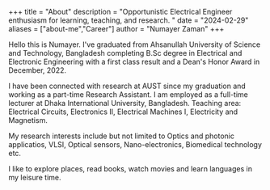 +++
title = "About"
description = "Opportunistic Electrical Engineer enthusiasm for learning, teaching, and research. "
date = "2024-02-29"
aliases = ["about-me","Career"]
author = "Numayer Zaman"
+++

Hello this is Numayer.
I've graduated from Ahsanullah University of Science and Technology, Bangladesh completing B.Sc degree in Electrical and Electronic Engineering with a first class result and a Dean's Honor Award in December, 2022.

I have been connected with research at AUST since my graduation and working as a part-time Research Assistant. I am employed as a full-time lecturer at Dhaka International University, Bangladesh. Teaching area: Electrical Circuits, Electronics II, Electrical Machines I, Electricity and Magnetism.

My research interests include but not limited to Optics and photonic applicatios, VLSI, Optical sensors, Nano-electronics, Biomedical technology etc.

I like to explore places, read books, watch movies and learn languages in my leisure time.
